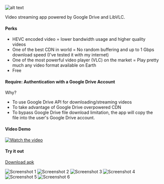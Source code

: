 ![alt text](https://github.com/pownthep/Vibe-Android/blob/master/app/src/main/res/mipmap-hdpi/ic_launcher_round.png "Logo Title Text 1") 

Video streaming app powered by Google Drive and LibVLC.

#### Perks
- HEVC encoded video = lower bandwidth usage and higher quality videos
- One of the best CDN in world = No random buffering and up to 1 Gbps download speed (I've tested it with my internet)
- One of the most powerful video player (VLC) on the market = Play pretty much any video format available on Earth
- Free

#### Require: Authentication with a Google Drive Account 

Why?
- To use Google Drive API for downloading/streaming videos
- To take advantage of Google Drive overpowered CDN
- To bypass Google Drive file download limitation, the app will copy the file into the user's Google Drive account. 

#### Video Demo
[![Watch the video](https://i3.ytimg.com/vi/RQPI34tEVpE/mqdefault.jpg)](https://youtu.be/RQPI34tEVpE)

#### Try it out
[Download apk](https://github.com/pownthep/Vibe-Android/releases/download/v1.0-alpha/app-arm64-v8a-debug.apk)

![Screenshot 1](https://github.com/pownthep/Vibe-Android//blob/master/screenshots/1.jpg)
![Screenshot 2](https://github.com/pownthep/Vibe-Android//blob/master/screenshots/2.jpg)
![Screenshot 3](https://github.com/pownthep/Vibe-Android//blob/master/screenshots/3.jpg)
![Screenshot 4](https://github.com/pownthep/Vibe-Android//blob/master/screenshots/4.jpg)
![Screenshot 5](https://github.com/pownthep/Vibe-Android//blob/master/screenshots/5.jpg)
![Screenshot 6](https://github.com/pownthep/Vibe-Android//blob/master/screenshots/6.jpg)